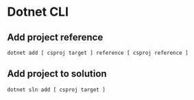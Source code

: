 # Dotnet CLI

## Add project reference

```
dotnet add [ csproj target ] reference [ csproj reference ]
```

## Add project to solution

```
dotnet sln add [ csproj target ] 
```
